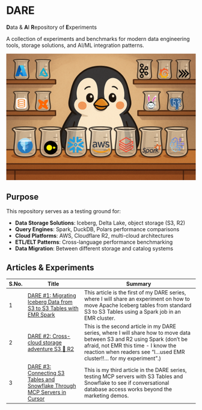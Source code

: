 # DARE
**D**ata & **A**I **R**epository of **E**xperiments

A collection of experiments and benchmarks for modern data engineering tools, storage solutions, and AI/ML integration patterns.

![DARE Logo](assets/main_dare_logo.png)

## Purpose

This repository serves as a testing ground for:
- **Data Storage Solutions**: Iceberg, Delta Lake, object storage (S3, R2)
- **Query Engines**: Spark, DuckDB, Polars performance comparisons
- **Cloud Platforms**: AWS, Cloudflare R2, multi-cloud architectures
- **ETL/ELT Patterns**: Cross-language performance benchmarking
- **Data Migration**: Between different storage and catalog systems

## Articles & Experiments

| S.No. | Title | Summary |
|-------|-------|---------|
| 1 | [DARE #1: Migrating Iceberg Data from S3 to S3 Tables with EMR Spark](https://medium.com/@sanchitvj/dare-1-migrating-iceberg-data-from-s3-to-s3-tables-with-emr-spark-11677335ead6) | This article is the first of my DARE series, where I will share an experiment on how to move Apache Iceberg tables from standard S3 to S3 Tables using a Spark job in an EMR cluster. |
| 2 | [DARE #2: Cross-cloud storage adventure S3 🤝 R2](https://blog.dataengineerthings.org/dare-2-cross-cloud-storage-adventure-s3-r2-d68ed61faece) | This is the second article in my DARE series, where I will share how to move data between S3 and R2 using Spark (don’t be afraid, not EMR this time - I know the reaction when readers see “I…used EMR cluster!!… for my experiment”.) |
| 3 | [DARE #3: Connecting S3 Tables and Snowflake Through MCP Servers in Cursor](https://medium.com/data-engineer-things/dare-3-connecting-s3-tables-and-snowflake-through-mcp-servers-in-cursor-1f102fa3c01f) | This is my third article in the DARE series, testing MCP servers with S3 Tables and Snowflake to see if conversational database access works beyond the marketing demos. |

